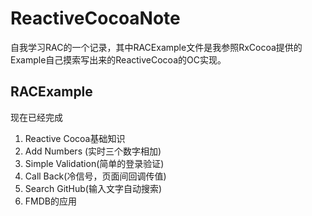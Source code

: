 # ReactiveCocoaNote
自我学习RAC的一个记录，其中RACExample文件是我参照RxCocoa提供的Example自己摸索写出来的ReactiveCocoa的OC实现。

## RACExample

现在已经完成

1. Reactive Cocoa基础知识
2. Add Numbers (实时三个数字相加)
3. Simple Validation(简单的登录验证)
4. Call Back(冷信号，页面间回调传值)
5. Search GitHub(输入文字自动搜索)
6. FMDB的应用